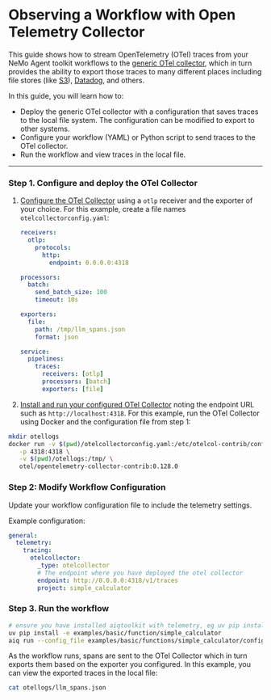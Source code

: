 <!--
SPDX-FileCopyrightText: Copyright (c) 2025, NVIDIA CORPORATION & AFFILIATES. All rights reserved.
SPDX-License-Identifier: Apache-2.0

Licensed under the Apache License, Version 2.0 (the "License");
you may not use this file except in compliance with the License.
You may obtain a copy of the License at

http://www.apache.org/licenses/LICENSE-2.0

Unless required by applicable law or agreed to in writing, software
distributed under the License is distributed on an "AS IS" BASIS,
WITHOUT WARRANTIES OR CONDITIONS OF ANY KIND, either express or implied.
See the License for the specific language governing permissions and
limitations under the License.
-->

# Observing a Workflow with Open Telemetry Collector

This guide shows how to stream OpenTelemetry (OTel) traces from your NeMo Agent toolkit workflows to the [generic OTel collector](https://opentelemetry.io/docs/collector/quick-start/), which in turn provides the ability to export those traces to many different places including file stores (like [S3](https://github.com/open-telemetry/opentelemetry-collector-contrib/tree/main/exporter/awss3exporter)), [Datadog](https://docs.datadoghq.com/opentelemetry/setup/collector_exporter/), and others.

In this guide, you will learn how to:

- Deploy the generic OTel collector with a configuration that saves traces to the local file system. The configuration can be modified to export to other systems.
- Configure your workflow (YAML) or Python script to send traces to the OTel collector.
- Run the workflow and view traces in the local file.

---

### Step 1. Configure and deploy the OTel Collector

1. [Configure the OTel Collector](https://opentelemetry.io/docs/collector/configuration/) using a `otlp` receiver and the exporter of your choice. For this example, create a file names `otelcollectorconfig.yaml`:

    ```yaml
    receivers:
      otlp:
        protocols:
          http:
            endpoint: 0.0.0.0:4318

    processors:
      batch:
        send_batch_size: 100
        timeout: 10s

    exporters:
      file:
        path: /tmp/llm_spans.json
        format: json

    service:
      pipelines:
        traces:
          receivers: [otlp]
          processors: [batch]
          exporters: [file]
    ```

2. [Install and run your configured OTel Collector](https://opentelemetry.io/docs/collector/installation/) noting the endpoint URL such as `http://localhost:4318`. For this example, run the OTel Collector using Docker and the configuration file from step 1:

```bash
mkdir otellogs
docker run -v $(pwd)/otelcollectorconfig.yaml:/etc/otelcol-contrib/config.yaml \
   -p 4318:4318 \
   -v $(pwd)/otellogs:/tmp/ \
   otel/opentelemetry-collector-contrib:0.128.0
```


### Step 2: Modify Workflow Configuration

Update your workflow configuration file to include the telemetry settings.

Example configuration:
```yaml
general:
  telemetry:
    tracing:
      otelcollector:
        _type: otelcollector
        # The endpoint where you have deployed the otel collector
        endpoint: http://0.0.0.0:4318/v1/traces
        project: simple_calculator
```

### Step 3. Run the workflow

```bash
# ensure you have installed aiqtoolkit with telemetry, eg uv pip install -e '.[telemetry]'
uv pip install -e examples/basic/function/simple_calculator
aiq run --config_file examples/basic/functions/simple_calculator/configs/config.yml --input "2 + 2"
```

As the workflow runs, spans are sent to the OTel Collector which in turn exports them based on the exporter you configured. In this example, you can view the exported traces in the local file:

```bash
cat otellogs/llm_spans.json
```
